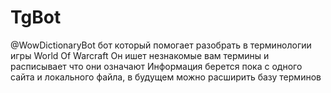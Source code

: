# TgBot
@WowDictionaryBot бот который помогает разобрать в терминологии игры World Of Warcraft Он ишет незнакомые вам термины и расписывает что они означают Информация берется пока с одного сайта и локального файла, в будущем можно расширить базу терминов
